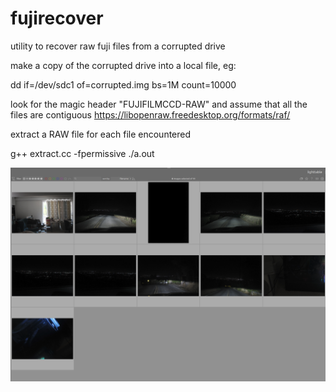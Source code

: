 # fujirecover
utility to recover raw fuji files from a corrupted drive

make a copy of the corrupted drive into a local file, eg:

dd if=/dev/sdc1 of=corrupted.img bs=1M count=10000

look for the magic header "FUJIFILMCCD-RAW" and assume that all the files are contiguous
https://libopenraw.freedesktop.org/formats/raf/

extract a RAW file for each file encountered

g++ extract.cc -fpermissive
./a.out


![Alt text](./darktable.png?raw=true "Recovered files")

